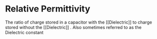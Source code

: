 # Relative Permittivity
The ratio of charge stored in a capacitor with the [[Dielectric]] to charge stored without the [[Dielectric]] . Also sometimes referred to as the Dielectric constant